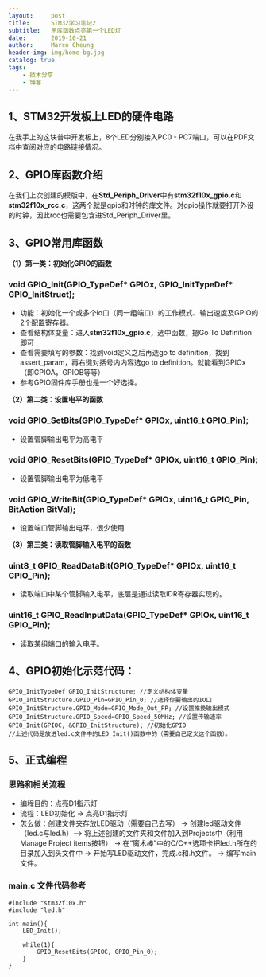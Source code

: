```yaml
---
layout:     post
title:      STM32学习笔记2
subtitle:   用库函数点亮第一个LED灯
date:       2019-10-21
author:     Marco Cheung
header-img: img/home-bg.jpg
catalog: true
tags:
    - 技术分享
    - 博客
---
```


## 1、STM32开发板上LED的硬件电路
在我手上的这块普中开发板上，8个LED分别接入PC0 - PC7端口，可以在PDF文档中查阅对应的电路链接情况。

## 2、GPIO库函数介绍
在我们上次创建的模版中，在**Std_Periph_Driver**中有**stm32f10x_gpio.c**和**stm32f10x_rcc.c**，这两个就是gpio和时钟的库文件。对gpio操作就要打开外设的时钟，因此rcc也需要包含进Std_Periph_Driver里。

## 3、GPIO常用库函数
**（1）第一类：初始化GPIO的函数**
### void GPIO_Init(GPIO_TypeDef* GPIOx, GPIO_InitTypeDef* GPIO_InitStruct);
* 功能：初始化一个或多个io口（同一组端口）的工作模式、输出速度及GPIO的2个配置寄存器。
* 查看结构体变量：进入**stm32f10x_gpio.c**，选中函数，摁Go To Definition即可
* 查看需要填写的参数：找到void定义之后再选go to definition，找到assert_param，再右键对括号内内容选go to definition。就能看到GPIOx（即GPIOA，GPIOB等等）
* 参考GPIO固件库手册也是一个好选择。

**（2）第二类：设置电平的函数**
### void GPIO_SetBits(GPIO_TypeDef* GPIOx, uint16_t GPIO_Pin);
* 设置管脚输出电平为高电平

### void GPIO_ResetBits(GPIO_TypeDef* GPIOx, uint16_t GPIO_Pin);
* 设置管脚输出电平为低电平

### void GPIO_WriteBit(GPIO_TypeDef* GPIOx, uint16_t GPIO_Pin, BitAction BitVal);
* 设置端口管脚输出电平，很少使用

**（3）第三类：读取管脚输入电平的函数**

### uint8_t GPIO_ReadDataBit(GPIO_TypeDef* GPIOx, uint16_t GPIO_Pin);
* 读取端口中某个管脚输入电平，底层是通过读取IDR寄存器实现的。

### uint16_t GPIO_ReadInputData(GPIO_TypeDef* GPIOx, uint16_t GPIO_Pin);
* 读取某组端口的输入电平。

## 4、GPIO初始化示范代码：
    GPIO_InitTypeDef GPIO_InitStructure; //定义结构体变量
    GPIO_InitStructure.GPIO_Pin=GPIO_Pin_0; //选择你要输出的IO口
    GPIO_InitStructure.GPIO_Mode=GPIO_Mode_Out_PP; //设置推挽输出模式
    GPIO_InitStructure.GPIO_Speed=GPIO_Speed_50MHz; //设置传输速率
    GPIO_Init(GPIOC, &GPIO_InitStructure); //初始化GPIO
    //上述代码是放进led.c文件中的LED_Init()函数中的（需要自己定义这个函数）。


## 5、正式编程
### 思路和相关流程
* 编程目的：点亮D1指示灯
* 流程：LED初始化 -> 点亮D1指示灯
* 怎么做：创建文件夹存放LED驱动（需要自己去写） -> 创建led驱动文件（led.c与led.h）—> 将上述创建的文件夹和文件加入到Projects中（利用Manage Project items按钮） -> 在“魔术棒”中的C/C++选项卡把led.h所在的目录加入到头文件中 -> 开始写LED驱动文件，完成.c和.h文件。 -> 编写main文件。


### main.c 文件代码参考
    #include "stm32f10x.h"
    #include "led.h"

    int main(){
        LED_Init();

        while(1){
            GPIO_ResetBits(GPIOC, GPIO_Pin_0);
        }
    }
